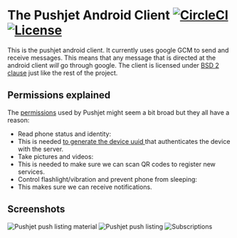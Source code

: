 The Pushjet Android Client [![CircleCI](https://circleci.com/gh/anilrobo90/Pushjet-Android.svg?style=svg)](https://circleci.com/gh/anilrobo90/Pushjet-Android) [![License](http://img.shields.io/badge/license-BSD-blue.svg?style=flat)](/LICENSE)
==========================
This is the pushjet android client. It currently uses google GCM to send and receive messages. This means 
that any message that is directed at the android client *will* go through google. The client is licensed 
under [BSD 2 clause][1] just like the rest of the project.

## Permissions explained
The [permissions][4] used by Pushjet might seem a bit broad but they all have a reason:

 - Read phone status and identity:
  - This is needed [to generate the device uuid ][5] that authenticates the device with the server.
 - Take pictures and videos:
  - This is needed to make sure we can scan QR codes to register new services.
 - Control flashlight/vibration and prevent phone from sleeping:
  - This makes sure we can receive notifications.

## Screenshots
![Pushjet push listing material][6] ![Pushjet push listing][2] ![Subscriptions][3]


[1]: https://tldrlegal.com/license/bsd-2-clause-license-%28freebsd%29
[2]: http://pushjet.io/images/android/screenshot_1.png?1432482002
[3]: http://pushjet.io/images/android/screenshot_2.png?1432482002
[6]: http://pushjet.io/images/android/screenshot_3.png?1432482002
[4]: /app/src/main/AndroidManifest.xml
[5]: https://github.com/Pushjet/Pushjet-Android/blob/master/app/src/main/java/io/Pushjet/api/PushjetApi/DeviceUuidFactory.java
